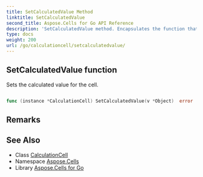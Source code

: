 ```yaml
---
title: SetCalculatedValue Method 
linktitle: SetCalculatedValue
second_title: Aspose.Cells for Go API Reference
description: 'SetCalculatedValue method. Encapsulates the function that represents setcalculatedvalue in Go.'
type: docs
weight: 200
url: /go/calculationcell/setcalculatedvalue/
---
```


## SetCalculatedValue function

Sets the calculated value for the cell.

```go

func (instance *CalculationCell) SetCalculatedValue(v *Object)  error

```

## Remarks


## See Also

* Class [CalculationCell](../)
* Namespace [Aspose.Cells](../../)
* Library [Aspose.Cells for Go](../../../)
